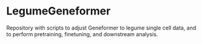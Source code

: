 # LegumeGeneformer
Repository with scripts to adjust Geneformer to legume single cell data, and to perform pretraining, finetuning, and downstream analysis.
